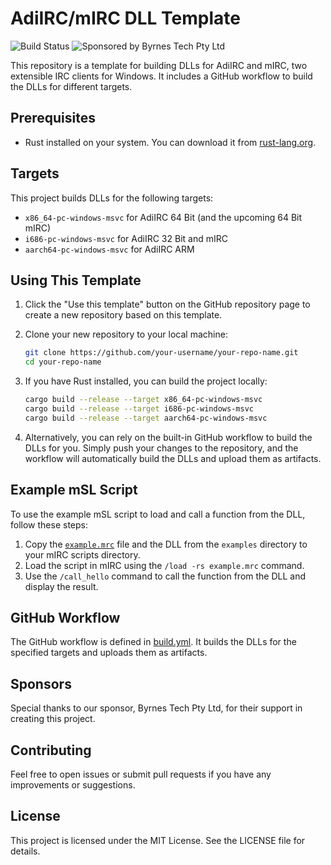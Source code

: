 # AdiIRC/mIRC DLL Template

![Build Status](../../actions/workflows/build.yml/badge.svg)
![Sponsored by Byrnes Tech Pty Ltd](https://img.shields.io/badge/Sponsor-Byrnes%20Tech%20Pty%20Ltd-blue)

This repository is a template for building DLLs for AdiIRC and mIRC, two extensible IRC clients for Windows. It includes a GitHub workflow to build the DLLs for different targets.

## Prerequisites

- Rust installed on your system. You can download it from [rust-lang.org](https://www.rust-lang.org/).

## Targets

This project builds DLLs for the following targets:
- `x86_64-pc-windows-msvc` for AdiIRC 64 Bit (and the upcoming 64 Bit mIRC)
- `i686-pc-windows-msvc` for AdiIRC 32 Bit and mIRC
- `aarch64-pc-windows-msvc` for AdiIRC ARM

## Using This Template

1. Click the "Use this template" button on the GitHub repository page to create a new repository based on this template.

2. Clone your new repository to your local machine:
    ```sh
    git clone https://github.com/your-username/your-repo-name.git
    cd your-repo-name
    ```

3. If you have Rust installed, you can build the project locally:
    ```sh
    cargo build --release --target x86_64-pc-windows-msvc
    cargo build --release --target i686-pc-windows-msvc
    cargo build --release --target aarch64-pc-windows-msvc
    ```

4. Alternatively, you can rely on the built-in GitHub workflow to build the DLLs for you. Simply push your changes to the repository, and the workflow will automatically build the DLLs and upload them as artifacts.

## Example mSL Script

To use the example mSL script to load and call a function from the DLL, follow these steps:

1. Copy the [`example.mrc`](examples/example.mrc) file and the DLL from the `examples` directory to your mIRC scripts directory.
2. Load the script in mIRC using the `/load -rs example.mrc` command.
3. Use the `/call_hello` command to call the function from the DLL and display the result.

## GitHub Workflow

The GitHub workflow is defined in [build.yml](.github/workflows/build.yml). It builds the DLLs for the specified targets and uploads them as artifacts.

## Sponsors

Special thanks to our sponsor, Byrnes Tech Pty Ltd, for their support in creating this project.

## Contributing

Feel free to open issues or submit pull requests if you have any improvements or suggestions.

## License

This project is licensed under the MIT License. See the LICENSE file for details.